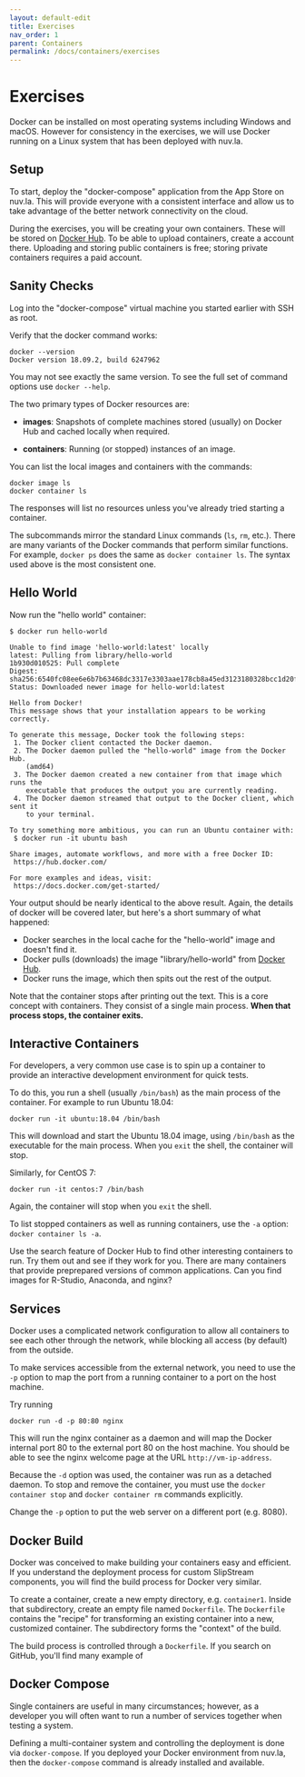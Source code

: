 ```yaml
---
layout: default-edit
title: Exercises
nav_order: 1
parent: Containers
permalink: /docs/containers/exercises
---
```


# Exercises

Docker can be installed on most operating systems including Windows
and macOS. However for consistency in the exercises, we will use
Docker running on a Linux system that has been deployed with nuv.la.

## Setup

To start, deploy the "docker-compose" application from the App Store
on nuv.la. This will provide everyone with a consistent interface and
allow us to take advantage of the better network connectivity on the
cloud. 

During the exercises, you will be creating your own containers. These
will be stored on [Docker Hub](https://hub.docker.com). To be able to
upload containers, create a account there. Uploading and storing
public containers is free; storing private containers requires a paid
account. 

## Sanity Checks

Log into the "docker-compose" virtual machine you started earlier with
SSH as root.

Verify that the docker command works:

```
docker --version 
Docker version 18.09.2, build 6247962
```

You may not see exactly the same version. To see the full set of
command options use `docker --help`.

The two primary types of Docker resources are:

 - **images**: Snapshots of complete machines stored (usually) on
   Docker Hub and cached locally when required.

 - **containers**: Running (or stopped) instances of an image.

You can list the local images and containers with the commands:

```
docker image ls
docker container ls
```

The responses will list no resources unless you've already tried
starting a container.

The subcommands mirror the standard Linux commands (`ls`, `rm`,
etc.). There are many variants of the Docker commands that perform
similar functions. For example, `docker ps` does the same as `docker
container ls`.  The syntax used above is the most consistent one.

## Hello World

Now run the "hello world" container:

```
$ docker run hello-world 

Unable to find image 'hello-world:latest' locally
latest: Pulling from library/hello-world
1b930d010525: Pull complete 
Digest: sha256:6540fc08ee6e6b7b63468dc3317e3303aae178cb8a45ed3123180328bcc1d20f
Status: Downloaded newer image for hello-world:latest

Hello from Docker!
This message shows that your installation appears to be working correctly.

To generate this message, Docker took the following steps:
 1. The Docker client contacted the Docker daemon.
 2. The Docker daemon pulled the "hello-world" image from the Docker Hub.
    (amd64)
 3. The Docker daemon created a new container from that image which runs the
    executable that produces the output you are currently reading.
 4. The Docker daemon streamed that output to the Docker client, which sent it
    to your terminal.

To try something more ambitious, you can run an Ubuntu container with:
 $ docker run -it ubuntu bash

Share images, automate workflows, and more with a free Docker ID:
 https://hub.docker.com/

For more examples and ideas, visit:
 https://docs.docker.com/get-started/
```

Your output should be nearly identical to the above result.  Again,
the details of docker will be covered later, but here's a short
summary of what happened:

 - Docker searches in the local cache for the "hello-world" image and
   doesn't find it.
 - Docker pulls (downloads) the image "library/hello-world" from
   [Docker Hub](https://hub.docker.com).
 - Docker runs the image, which then spits out the rest of the
   output.

Note that the container stops after printing out the text. This is a
core concept with containers. They consist of a single main process.
**When that process stops, the container exits.**

## Interactive Containers

For developers, a very common use case is to spin up a container to
provide an interactive development environment for quick tests.

To do this, you run a shell (usually `/bin/bash`) as the main process
of the container.  For example to run Ubuntu 18.04:

```
docker run -it ubuntu:18.04 /bin/bash
```

This will download and start the Ubuntu 18.04 image, using `/bin/bash`
as the executable for the main process.  When you `exit` the shell,
the container will stop.

Similarly, for CentOS 7:

```
docker run -it centos:7 /bin/bash
```

Again, the container will stop when you `exit` the shell.

To list stopped containers as well as running containers, use the `-a`
option: `docker container ls -a`.

Use the search feature of Docker Hub to find other interesting
containers to run.  Try them out and see if they work for you. There
are many containers that provide preprepared versions of common
applications. Can you find images for R-Studio, Anaconda, and nginx?

## Services

Docker uses a complicated network configuration to allow all
containers to see each other through the network, while blocking all
access (by default) from the outside.

To make services accessible from the external network, you need to use
the `-p` option to map the port from a running container to a port on
the host machine.

Try running

```
docker run -d -p 80:80 nginx 
```

This will run the nginx container as a daemon and will map the
Docker internal port 80 to the external port 80 on the host
machine. You should be able to see the nginx welcome page at the URL
`http://vm-ip-address`.

Because the `-d` option was used, the container was run as a detached
daemon. To stop and remove the container, you must use the `docker
container stop` and `docker container rm` commands explicitly.

Change the `-p` option to put the web server on a different port
(e.g. 8080).

## Docker Build

Docker was conceived to make building your containers easy and
efficient. If you understand the deployment process for custom
SlipStream components, you will find the build process for Docker very
similar.

To create a container, create a new empty directory,
e.g. `container1`.  Inside that subdirectory, create an empty file
named `Dockerfile`. The `Dockerfile` contains the "recipe" for
transforming an existing container into a new, customized
container. The subdirectory forms the "context" of the build. 

The build process is controlled through a `Dockerfile`. If
you search on GitHub, you'll find many example of 

## Docker Compose

Single containers are useful in many circumstances; however, as a
developer you will often want to run a number of services together
when testing a system.

Defining a multi-container system and controlling the deployment is
done via `docker-compose`. If you deployed your Docker environment
from nuv.la, then the `docker-compose` command is already installed
and available.

